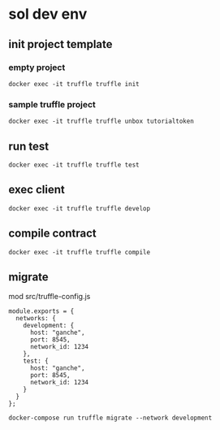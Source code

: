 # sol dev env

## init project template

### empty project

`docker exec -it truffle truffle init`

### sample truffle project

`docker exec -it truffle truffle unbox tutorialtoken`

## run test

`docker exec -it truffle truffle test`

## exec client

`docker exec -it truffle truffle develop`

## compile contract

`docker exec -it truffle truffle compile`

## migrate

mod src/truffle-config.js

```
module.exports = {
  networks: {
    development: {
      host: "ganche",
      port: 8545,
      network_id: 1234
    },
    test: {
      host: "ganche",
      port: 8545,
      network_id: 1234
    }
  }
};
```

`docker-compose run truffle migrate --network development`
